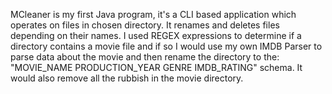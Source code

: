 MCleaner is my first Java program, it's a CLI based application which operates on files in chosen directory.
It renames and deletes files depending on their names.
I used REGEX expressions to determine if a directory contains a movie file and if so I would use my own IMDB Parser to parse 
data about the movie and then rename the directory to the: "MOVIE_NAME PRODUCTION_YEAR GENRE IMDB_RATING" schema.
It would also remove all the rubbish in the movie directory.
